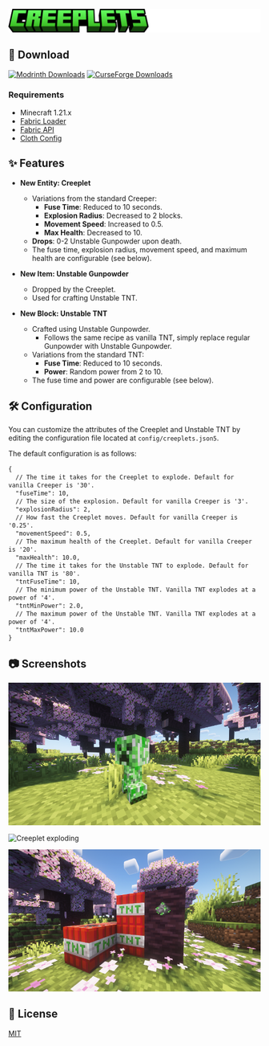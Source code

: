 ![Creeplets](.github/assets/banner.png)

## 💾 Download

[![Modrinth Downloads](https://img.shields.io/modrinth/dt/NumdoVsj?style=flat&logo=modrinth&logoColor=white&color=00af5c)](https://modrinth.com/mod/creeplets)
[![CurseForge Downloads](https://img.shields.io/curseforge/dt/909087?style=flat&logo=curseforge&logoColor=white&color=f16436)](https://www.curseforge.com/minecraft/mc-mods/creeplets)

### Requirements

- Minecraft 1.21.x
- [Fabric Loader](https://fabricmc.net/use/installer/)
- [Fabric API](https://modrinth.com/mod/fabric-api)
- [Cloth Config](https://modrinth.com/mod/cloth-config)

## ✨ Features

- **New Entity: Creeplet**
    - Variations from the standard Creeper:
        - **Fuse Time**: Reduced to 10 seconds.
        - **Explosion Radius**: Decreased to 2 blocks.
        - **Movement Speed**: Increased to 0.5.
        - **Max Health**: Decreased to 10.
    - **Drops**: 0-2 Unstable Gunpowder upon death.
    - The fuse time, explosion radius, movement speed, and maximum health are configurable (see below).

- **New Item: Unstable Gunpowder**
    - Dropped by the Creeplet.
    - Used for crafting Unstable TNT.

- **New Block: Unstable TNT**
    - Crafted using Unstable Gunpowder.
        - Follows the same recipe as vanilla TNT, simply replace regular Gunpowder with Unstable Gunpowder.
    - Variations from the standard TNT:
        - **Fuse Time**: Reduced to 10 seconds.
        - **Power**: Random power from 2 to 10.
    - The fuse time and power are configurable (see below).

## 🛠️ Configuration

You can customize the attributes of the Creeplet and Unstable TNT by editing the configuration file located at
`config/creeplets.json5`.

The default configuration is as follows:

```json5
{
  // The time it takes for the Creeplet to explode. Default for vanilla Creeper is '30'.
  "fuseTime": 10,
  // The size of the explosion. Default for vanilla Creeper is '3'.
  "explosionRadius": 2,
  // How fast the Creeplet moves. Default for vanilla Creeper is '0.25'.
  "movementSpeed": 0.5,
  // The maximum health of the Creeplet. Default for vanilla Creeper is '20'.
  "maxHealth": 10.0,
  // The time it takes for the Unstable TNT to explode. Default for vanilla TNT is '80'.
  "tntFuseTime": 10,
  // The minimum power of the Unstable TNT. Vanilla TNT explodes at a power of '4'.
  "tntMinPower": 2.0,
  // The maximum power of the Unstable TNT. Vanilla TNT explodes at a power of '4'.
  "tntMaxPower": 10.0
}
```

## 📷 Screenshots

![Creeplet](.github/assets/2024-10-14_09.47.23.png)

![Creeplet exploding](.github/assets/creeplet.gif)

![Unstable TNT & Unstable Gunpowder](.github/assets/2024-10-14_09.46.47.png)

## 📜 License

[MIT](LICENSE)
